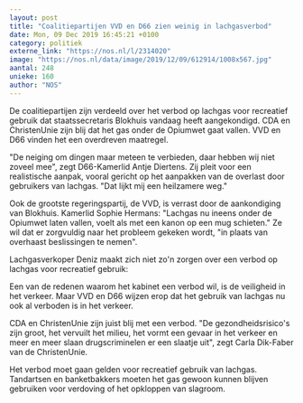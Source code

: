 ```yaml
---
layout: post
title: "Coalitiepartijen VVD en D66 zien weinig in lachgasverbod"
date: Mon, 09 Dec 2019 16:45:21 +0100
category: politiek
externe_link: "https://nos.nl/l/2314020"
image: "https://nos.nl/data/image/2019/12/09/612914/1008x567.jpg"
aantal: 248
unieke: 160
author: "NOS"
---
```


<p>De coalitiepartijen zijn verdeeld over het verbod op lachgas voor recreatief gebruik dat staatssecretaris Blokhuis vandaag heeft aangekondigd. CDA en ChristenUnie zijn blij dat het gas onder de Opiumwet gaat vallen. VVD en D66 vinden het een overdreven maatregel.</p>
<p>"De neiging om dingen maar meteen te verbieden, daar hebben wij niet zoveel mee", zegt D66-Kamerlid Antje Diertens. Zij pleit voor een realistische aanpak, vooral gericht op het aanpakken van de overlast door gebruikers van lachgas. "Dat lijkt mij een heilzamere weg."</p>
<p>Ook de grootste regeringspartij, de VVD, is verrast door de aankondiging van Blokhuis. Kamerlid Sophie Hermans: "Lachgas nu ineens onder de Opiumwet laten vallen, voelt als met een kanon op een mug schieten." Ze wil dat er zorgvuldig naar het probleem gekeken wordt, "in plaats van overhaast beslissingen te nemen".</p>
<p>Lachgasverkoper Deniz maakt zich niet zo'n zorgen over een verbod op lachgas voor recreatief gebruik:</p>
<p>Een van de redenen waarom het kabinet een verbod wil, is de veiligheid in het verkeer. Maar VVD en D66 wijzen erop dat het gebruik van lachgas nu ook al verboden is in het verkeer.</p>
<p>CDA en ChristenUnie zijn juist blij met een verbod. "De gezondheidsrisico's zijn groot, het vervuilt het milieu, het vormt een gevaar in het verkeer en meer en meer slaan drugscriminelen er een slaatje uit", zegt Carla Dik-Faber van de ChristenUnie.</p>
<p>Het verbod moet gaan gelden voor recreatief gebruik van lachgas. Tandartsen en banketbakkers moeten het gas gewoon kunnen blijven gebruiken voor verdoving of het opkloppen van slagroom.</p>
